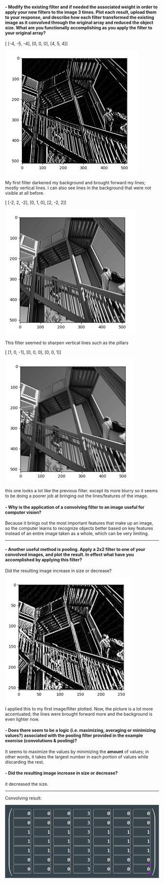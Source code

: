 #### - Modify the existing filter and if needed the associated weight in order to apply your new filters to the image 3 times. Plot each result, upload them to your response, and describe how each filter transformed the existing image as it convolved through the original array and reduced the object size. What are you functionally accomplishing as you apply the filter to your original array?

[ [-4, -5, -4], [0, 0, 0], [4, 5, 4]]


![img_13.png](img_13.png)


My first filter darkened my background and brought forward my lines; mostly vertical lines. I can also see lines in the background that were not visible at all before.


[ [-2, 2, -2], [0, 1, 0], [2, -2, 2]]


![img_14.png](img_14.png)


This filter seemed to sharpen vertical lines such as the pillars


[ [1, 0, -1], [0, 0, 0], [0, 0, 1]]


![img_15.png](img_15.png)


this one looks a lot like the previous filter. except its more blurry so it seems to be doing a poorer job at bringing out the lines/features of the image.

#### - Why is the application of a convolving filter to an image useful for computer vision? 
Because it brings out the most important features that make up an image, so the computer learns to recognize objects better based on key features instead of an entire image taken as a whole, which can be very limiting.
___
#### - Another useful method is pooling. Apply a 2x2 filter to one of your convolved images, and plot the result. In effect what have you accomplished by applying this filter? 
Did the resulting image increase in size or decrease? 

![img_16.png](img_16.png)



I applied this to my first image/filter plotted. Now, the picture is a lot more accentuated; the lines were brought forward more and the background is even lighter now.

#### - Does there seem to be a logic (i.e. maximizing, averaging or minimizing values?) associated with the pooling filter provided in the example exercise (convolutions & pooling)?
It seems to maximize the values by minimizing the **amount** of values; in other words, it takes the largest number in each portion of values while discarding the rest.

#### - Did the resulting image increase in size or decrease?
it decreased the size.

---
Convolving result:

![img_17.png](img_17.png)